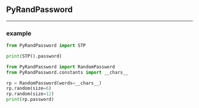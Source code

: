 ## PyRandPassword

---

### example

```python
from PyRandPassword import STP

print(STP().password)
```

```python
from PyRandPassword import RandomPassword
from PyRandPassword.constants import __chars__

rp = RandomPassword(words=__chars__)
rp.random(size=6)
rp.random(size=12)
print(rp.password)
```